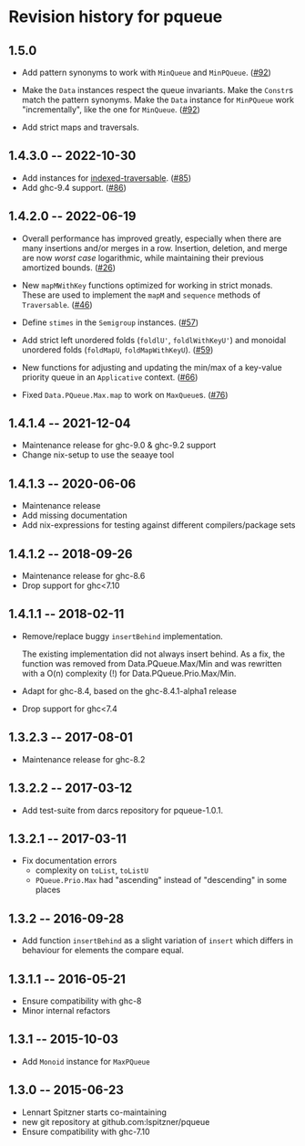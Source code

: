 # Revision history for pqueue

## 1.5.0

  * Add pattern synonyms to work with `MinQueue` and `MinPQueue`.
    ([#92](http://github.com/lspitzner/pqueue/pull/92))

  * Make the `Data` instances respect the queue invariants. Make the
    `Constr`s match the pattern synonyms. Make the `Data` instance for
    `MinPQueue` work "incrementally", like the one for `MinQueue`.
    ([#92](http://github.com/lspitzner/pqueue/pull/92))

  * Add strict maps and traversals.

## 1.4.3.0 -- 2022-10-30

  * Add instances for [indexed-traversable](https://hackage.haskell.org/package/indexed-traversable).
    ([#85](https://github.com/lspitzner/pqueue/pull/85))
  * Add ghc-9.4 support. ([#86](https://github.com/lspitzner/pqueue/pull/86))

## 1.4.2.0 -- 2022-06-19

  * Overall performance has improved greatly, especially when there are many
    insertions and/or merges in a row. Insertion, deletion, and merge are now
    *worst case* logarithmic, while maintaining their previous amortized
    bounds. ([#26](https://github.com/lspitzner/pqueue/pull/26))

  * New `mapMWithKey` functions optimized for working in strict monads. These
    are used to implement the `mapM` and `sequence` methods of `Traversable`.
    ([#46](https://github.com/lspitzner/pqueue/pull/46))

  * Define `stimes` in the `Semigroup` instances.
    ([#57](https://github.com/lspitzner/pqueue/pull/57))

  * Add strict left unordered folds (`foldlU'`, `foldlWithKeyU'`)
    and monoidal unordered folds (`foldMapU`, `foldMapWithKeyU`).
    ([#59](https://github.com/lspitzner/pqueue/pull/59))

  * New functions for adjusting and updating the min/max of a key-value
    priority queue in an `Applicative` context.
    ([#66](https://github.com/lspitzner/pqueue/pull/66))

  * Fixed `Data.PQueue.Max.map` to work on `MaxQueue`s.
    ([#76](https://github.com/lspitzner/pqueue/pull/76))

## 1.4.1.4 -- 2021-12-04

  * Maintenance release for ghc-9.0 & ghc-9.2 support
  * Change nix-setup to use the seaaye tool

## 1.4.1.3 -- 2020-06-06

  * Maintenance release
  * Add missing documentation
  * Add nix-expressions for testing against different compilers/package sets

## 1.4.1.2 -- 2018-09-26

  * Maintenance release for ghc-8.6
  * Drop support for ghc<7.10

## 1.4.1.1 -- 2018-02-11

  * Remove/replace buggy `insertBehind` implementation.

    The existing implementation did not always insert behind. As a fix,
    the function was removed from Data.PQueue.Max/Min and was rewritten
    with a O(n) complexity (!) for Data.PQueue.Prio.Max/Min.

  * Adapt for ghc-8.4, based on the ghc-8.4.1-alpha1 release
  * Drop support for ghc<7.4

## 1.3.2.3 -- 2017-08-01

  * Maintenance release for ghc-8.2

## 1.3.2.2 -- 2017-03-12

  * Add test-suite from darcs repository for pqueue-1.0.1.

## 1.3.2.1 -- 2017-03-11

  * Fix documentation errors
    - complexity on `toList`, `toListU`
    - `PQueue.Prio.Max` had "ascending" instead of "descending" in some places

## 1.3.2   -- 2016-09-28

  * Add function `insertBehind` as a slight variation of `insert` which differs
    in behaviour for elements the compare equal.

## 1.3.1.1 -- 2016-05-21

  * Ensure compatibility with ghc-8
  * Minor internal refactors

## 1.3.1   -- 2015-10-03

  * Add `Monoid` instance for `MaxPQueue`

## 1.3.0   -- 2015-06-23

  * Lennart Spitzner starts co-maintaining
  * new git repository at github.com:lspitzner/pqueue
  * Ensure compatibility with ghc-7.10
